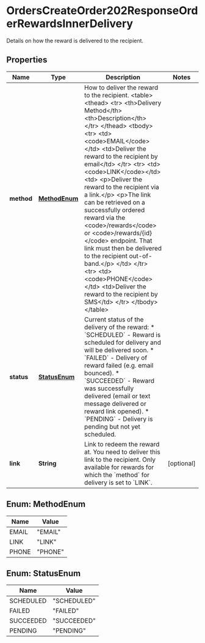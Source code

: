 

# OrdersCreateOrder202ResponseOrderRewardsInnerDelivery

Details on how the reward is delivered to the recipient. 

## Properties

| Name | Type | Description | Notes |
|------------ | ------------- | ------------- | -------------|
|**method** | [**MethodEnum**](#MethodEnum) | How to deliver the reward to the recipient.  &lt;table&gt;   &lt;thead&gt;     &lt;tr&gt;       &lt;th&gt;Delivery Method&lt;/th&gt;       &lt;th&gt;Description&lt;/th&gt;     &lt;/tr&gt;   &lt;/thead&gt;   &lt;tbody&gt;     &lt;tr&gt;       &lt;td&gt;&lt;code&gt;EMAIL&lt;/code&gt;&lt;/td&gt;       &lt;td&gt;Deliver the reward to the recipient by email&lt;/td&gt;     &lt;/tr&gt;     &lt;tr&gt;       &lt;td&gt;&lt;code&gt;LINK&lt;/code&gt;&lt;/td&gt;       &lt;td&gt;         &lt;p&gt;Deliver the reward to the recipient via a link.&lt;/p&gt;         &lt;p&gt;The link can be retrieved on a successfully ordered reward via the &lt;code&gt;/rewards&lt;/code&gt; or &lt;code&gt;/rewards/{id}&lt;/code&gt; endpoint. That link must then be  delivered to the recipient out-of-band.&lt;/p&gt;       &lt;/td&gt;     &lt;/tr&gt;     &lt;tr&gt;       &lt;td&gt;&lt;code&gt;PHONE&lt;/code&gt;&lt;/td&gt;       &lt;td&gt;Deliver the reward to the recipient by SMS&lt;/td&gt;     &lt;/tr&gt;   &lt;/tbody&gt; &lt;/table&gt;  |  |
|**status** | [**StatusEnum**](#StatusEnum) | Current status of the delivery of the reward:  * &#x60;SCHEDULED&#x60; - Reward is scheduled for delivery and will be delivered soon. * &#x60;FAILED&#x60; - Delivery of reward failed (e.g. email bounced). * &#x60;SUCCEEDED&#x60; - Reward was successfully delivered (email or text message delivered or reward link opened). * &#x60;PENDING&#x60; - Delivery is pending but not yet scheduled.  |  |
|**link** | **String** | Link to redeem the reward at. You need to deliver this link to the recipient.  Only available for rewards for which the &#x60;method&#x60; for delivery is set to &#x60;LINK&#x60;.  |  [optional] |



## Enum: MethodEnum

| Name | Value |
|---- | -----|
| EMAIL | &quot;EMAIL&quot; |
| LINK | &quot;LINK&quot; |
| PHONE | &quot;PHONE&quot; |



## Enum: StatusEnum

| Name | Value |
|---- | -----|
| SCHEDULED | &quot;SCHEDULED&quot; |
| FAILED | &quot;FAILED&quot; |
| SUCCEEDED | &quot;SUCCEEDED&quot; |
| PENDING | &quot;PENDING&quot; |



